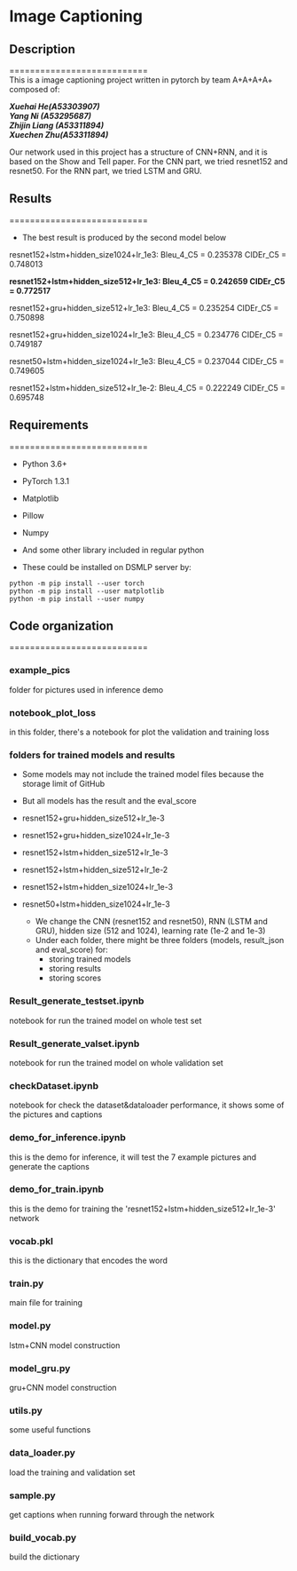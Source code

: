 # Image Captioning
## Description 
===========================<br> 
This is a image captioning project written in pytorch by team A+A+A+A+ composed of: 

***Xuehai He(A53303907)<br>***
***Yang Ni (A53295687)<br>***
***Zhijin Liang (A53311894)<br>***
***Xuechen Zhu(A53311894)<br>***

Our network used in this project has a structure of CNN+RNN, and it is based on the Show and Tell paper.
For the CNN part, we tried resnet152 and resnet50. For the RNN part, we tried LSTM and GRU.

## Results
===========================<br>
- The best result is produced by the second model below


resnet152+lstm+hidden_size1024+lr_1e3: Bleu_4_C5 = 0.235378 CIDEr_C5 = 0.748013

**resnet152+lstm+hidden_size512+lr_1e3: Bleu_4_C5 = 0.242659 CIDEr_C5 = 0.772517**

resnet152+gru+hidden_size512+lr_1e3: Bleu_4_C5 = 0.235254 CIDEr_C5 = 0.750898

resnet152+gru+hidden_size1024+lr_1e3: Bleu_4_C5 = 0.234776 CIDEr_C5 = 0.749187

resnet50+lstm+hidden_size1024+lr_1e3: Bleu_4_C5 = 0.237044 CIDEr_C5 = 0.749605

resnet152+lstm+hidden_size512+lr_1e-2: Bleu_4_C5 = 0.222249 CIDEr_C5 = 0.695748

## Requirements
===========================<br>
- Python 3.6+
- PyTorch 1.3.1
- Matplotlib
- Pillow
- Numpy
- And some other library included in regular python

- These could be installed on DSMLP server by:
```
python -m pip install --user torch
python -m pip install --user matplotlib
python -m pip install --user numpy
```

## Code organization
===========================<br>
### example_pics
folder for pictures used in inference demo
### notebook_plot_loss
in this folder, there's a notebook for plot the validation and training loss
### folders for trained models and results
- Some models may not include the trained model files because the storage limit of GitHub
- But all models has the result and the eval_score

- resnet152+gru+hidden_size512+lr_1e-3
- resnet152+gru+hidden_size1024+lr_1e-3
- resnet152+lstm+hidden_size512+lr_1e-3
- resnet152+lstm+hidden_size512+lr_1e-2
- resnet152+lstm+hidden_size1024+lr_1e-3
- resnet50+lstm+hidden_size1024+lr_1e-3
	- We change the CNN (resnet152 and resnet50), RNN (LSTM and GRU), hidden size (512 and 1024), learning rate (1e-2 and 1e-3)
	- Under each folder, there might be three folders (models, result_json and eval_score) for: 
		- storing trained models
		- storing results
		- storing scores

### Result_generate_testset.ipynb
notebook for run the trained model on whole test set
### Result_generate_valset.ipynb
notebook for run the trained model on whole validation set
### checkDataset.ipynb
notebook for check the dataset&dataloader performance, it shows some of the pictures and captions
### demo_for_inference.ipynb
this is the demo for inference, it will test the 7 example pictures and generate the captions
### demo_for_train.ipynb
this is the demo for training the 'resnet152+lstm+hidden_size512+lr_1e-3' network
### vocab.pkl
this is the dictionary that encodes the word
### train.py
main file for training
### model.py
lstm+CNN model construction
### model_gru.py
gru+CNN model construction
### utils.py
some useful functions
### data_loader.py
load the training and validation set
### sample.py
get captions when running forward through the network
### build_vocab.py
build the dictionary
